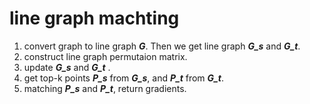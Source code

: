 # line graph machting
1. convert graph to line graph ***G***. Then we get line graph ***G_s*** and ***G_t***. 
2. construct line graph permutaion matrix.
2. update ***G_s*** and ***G_t*** .
3. get top-k points ***P_s*** from ***G_s***, and ***P_t*** from ***G_t***.
4. matching ***P_s*** and ***P_t***, return gradients.
